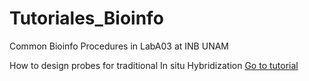 # Tutoriales_Bioinfo
Common Bioinfo Procedures in LabA03 at INB UNAM

How to design probes for traditional In situ Hybridization
[Go to tutorial](Tutoriales/ISHprobes)
